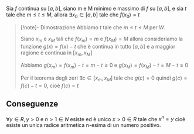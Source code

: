 Sia $f$ continua su $[a,b]$, siano m e M minimo e massimo di $f$ su $[a,b]$, e sia $t$ tale che $m\leq t\leq M$, allora $\exists {x_{0}} \in {[a,b]}$ tale che $f(x_{0})=t$

>[!note]- Dimostrazione
>Abbiamo $t$ tale che $m\leq t\leq M$ per $W$.
>
>Siano $x_{m}$ e $x_{M}$ tali che $f(x_{m})=m$ e $f(x_{M})=M$ allora consideriamo la funzione $g(x)=f(x)-t$ che è continua in tutto $[a,b]$ e a maggior ragione è continua in $[x_{m},x_{M}]$
>
>Abbiamo $g(x_{m})=f(x_{m})-t=m-t\leq 0$ e $g(x_{M})=f(x_{M})-t=M-t\geq 0$
>
>Per il teorema degli zeri $\exists {c} \in {[x_{m},x_{M}]}$ tale che $g(c)=0$ quindi $g(c)=f(c)-t=0$, cioè $f(c)=t$

## Conseguenze

$\forall {y} \in {R},y>0$ e $n>1 \in N$ esiste ed è unico $x>0 \in R$ tale che $x^n=y$ cioè esiste un unica radice aritmetica n-esima di un numero positivo.
